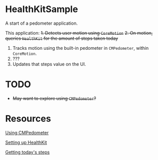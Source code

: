 # HealthKitSample

A start of a pedometer application.

This application:
~~1. Detects user motion using `CoreMotion`~~
~~2. On motion, queries `HealthKit` for the amount of steps taken today~~
1. Tracks motion using the built-in pedometer in `CMPedometer`, within `CoreMotion`.
2. ???
3. Updates that steps value on the UI.


# TODO

* ~~May want to explore using `CMPedometer`?~~

#  Resources

[Using CMPedometer](https://www.devfright.com/how-to-use-the-cmpedometer-for-counting-steps/)

[Setting up HealthKit](https://developer.apple.com/documentation/healthkit/setting_up_healthkit)


[Getting today's steps](https://stackoverflow.com/questions/36559581/healthkit-swift-getting-todays-steps)

